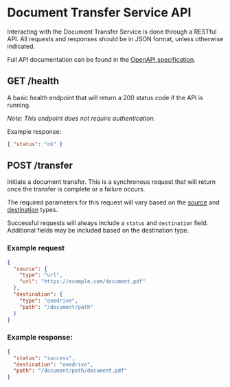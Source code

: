 # Document Transfer Service API

Interacting with the Document Transfer Service is done through a RESTful API.
All requests and responses should be in JSON format, unless otherwise indicated.

Full API documentation can be found in the [OpenAPI specification][spec].

## GET /health

A basic health endpoint that will return a 200 status code if the API is
running.

_Note: This endpoint does not require authentication._

Example response:

```json
{ "status": "ok" }
```

## POST /transfer

Initiate a document transfer. This is a synchronous request that will return
once the transfer is complete or a failure occurs.

The required parameters for this request will vary based on the [source] and
[destination] types.

Successful requests will always include a `status` and `destination` field.
Additional fields may be included based on the destination type.

### Example request

```json
{
  "source": {
    "type": "url",
    "url": "https://example.com/document.pdf"
  },
  "destination": {
    "type": "onedrive",
    "path": "/document/path"
  }
}
```

### Example response:

```json
{
  "status": "success",
  "destination": "onedrive",
  "path": "/document/path/document.pdf"
}
```

[destination]: destination.md
[source]: source.md
[spec]: ../openapi.yaml
